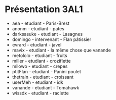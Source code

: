 # Présentation 3AL1

- aea - etudiant - Paris-Brest
- anonm - etudiant - pates
- darksasuke - etudiant - Lasagnes
- domingo - intervenant - Flan pâtissier
- evrard - etudiant - javel
- mavix - etudiant - la même chose que vanande
- metololo - etudiant - fruits
- miller - etudiant - croziflette
- milowo - etudiant - crepes
- ptitFlan - etudiant - Panini poulet
- thetrain - etudiant - croissant
- userMeh - etudiant - idk
- vanande - etudiant - Tomahawk
- wissdx - etudiant - raclette
